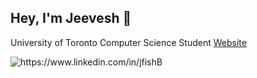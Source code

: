 ## Hey, I'm Jeevesh 👋

University of Toronto Computer Science Student
<be>
<a href="https://jeeveshbalendra.pages.dev/" target="_blank">Website</a>
<p>
  <a href="https://www.linkedin.com/in/jeevesh0126" style="text-decoration:none;" target="_blank">
    <img src="https://img.shields.io/badge/-LinkedIn-000?style=for-the-badge&amp;logo=linkedin&amp;logoColor=white&amp;link=https://www.linkedin.com/in/jfishB"alt="https://www.linkedin.com/in/jfishB">
  </a>
</p>

<!--
**jfishB/jfishB** is a ✨ _special_ ✨ repository because its `README.md` (this file) appears on your GitHub profile.

Here are some ideas to get you started:

- 🔭 I’m currently working on ...
- 🌱 I’m currently learning ...
- 👯 I’m looking to collaborate on ...
- 🤔 I’m looking for help with ...
- 💬 Ask me about ...
- 📫 How to reach me: ...
- 😄 Pronouns: ...
- ⚡ Fun fact: ...
-->
